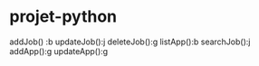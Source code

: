 # projet-python
addJob() :b
updateJob():j
deleteJob():g
listApp():b
searchJob():j
addApp():g
updateApp():g
